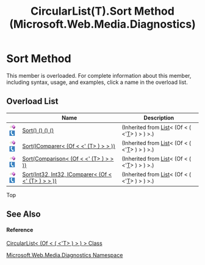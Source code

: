 ﻿---
title: CircularList(T).Sort Method  (Microsoft.Web.Media.Diagnostics)
TOCTitle: Sort Method
ms:assetid: Overload:Microsoft.Web.Media.Diagnostics.CircularList`1.Sort
ms:mtpsurl: https://msdn.microsoft.com/en-us/library/Ff728197(v=VS.90)
ms:contentKeyID: 31469217
ms.date: 05/02/2012
mtps_version: v=VS.90
f1_keywords:
- Microsoft.Web.Media.Diagnostics.CircularList`1.Sort
- Microsoft::Web::Media::Diagnostics::CircularList`1::Sort
dev_langs:
- CSharp
- JScript
- VB
---

# Sort Method

This member is overloaded. For complete information about this member, including syntax, usage, and examples, click a name in the overload list.

## Overload List

<table>
<thead>
<tr class="header">
<th> </th>
<th>Name</th>
<th>Description</th>
</tr>
</thead>
<tbody>
<tr class="odd">
<td><img src="images/Dd565996.pubmethod(en-us,VS.90).gif" title="Public method" alt="Public method" /><img src="images/Ff728271.slMobile(en-us,VS.90).gif" title="Supported by Silverlight for Windows Phone" alt="Supported by Silverlight for Windows Phone" /></td>
<td><a href="https://msdn.microsoft.com/en-us/library/b0zbh7b6(v=vs.90)">Sort() () () ()</a></td>
<td>(Inherited from <a href="https://msdn.microsoft.com/en-us/library/6sh2ey19(v=vs.90)">List</a>&lt; (Of &lt; ( &lt;'<a href="circularlist-t-class-microsoft-web-media-diagnostics_1.md">T</a>&gt; ) &gt; ) &gt;.)</td>
</tr>
<tr class="even">
<td><img src="images/Dd565996.pubmethod(en-us,VS.90).gif" title="Public method" alt="Public method" /><img src="images/Ff728271.slMobile(en-us,VS.90).gif" title="Supported by Silverlight for Windows Phone" alt="Supported by Silverlight for Windows Phone" /></td>
<td><a href="https://msdn.microsoft.com/en-us/library/234b841s(v=vs.90)">Sort(IComparer&lt; (Of &lt; &lt;' (T&gt; ) &gt; &gt; ))</a></td>
<td>(Inherited from <a href="https://msdn.microsoft.com/en-us/library/6sh2ey19(v=vs.90)">List</a>&lt; (Of &lt; ( &lt;'<a href="circularlist-t-class-microsoft-web-media-diagnostics_1.md">T</a>&gt; ) &gt; ) &gt;.)</td>
</tr>
<tr class="odd">
<td><img src="images/Dd565996.pubmethod(en-us,VS.90).gif" title="Public method" alt="Public method" /><img src="images/Ff728271.slMobile(en-us,VS.90).gif" title="Supported by Silverlight for Windows Phone" alt="Supported by Silverlight for Windows Phone" /></td>
<td><a href="https://msdn.microsoft.com/en-us/library/w56d4y5z(v=vs.90)">Sort(Comparison&lt; (Of &lt; &lt;' (T&gt; ) &gt; &gt; ))</a></td>
<td>(Inherited from <a href="https://msdn.microsoft.com/en-us/library/6sh2ey19(v=vs.90)">List</a>&lt; (Of &lt; ( &lt;'<a href="circularlist-t-class-microsoft-web-media-diagnostics_1.md">T</a>&gt; ) &gt; ) &gt;.)</td>
</tr>
<tr class="even">
<td><img src="images/Dd565996.pubmethod(en-us,VS.90).gif" title="Public method" alt="Public method" /><img src="images/Ff728271.slMobile(en-us,VS.90).gif" title="Supported by Silverlight for Windows Phone" alt="Supported by Silverlight for Windows Phone" /></td>
<td><a href="https://msdn.microsoft.com/en-us/library/8ce6t5ad(v=vs.90)">Sort(Int32, Int32, IComparer&lt; (Of &lt; &lt;' (T&gt; ) &gt; &gt; ))</a></td>
<td>(Inherited from <a href="https://msdn.microsoft.com/en-us/library/6sh2ey19(v=vs.90)">List</a>&lt; (Of &lt; ( &lt;'<a href="circularlist-t-class-microsoft-web-media-diagnostics_1.md">T</a>&gt; ) &gt; ) &gt;.)</td>
</tr>
</tbody>
</table>


Top

## See Also

#### Reference

[CircularList\< (Of \< ( \<'T\> ) \> ) \> Class](circularlist-t-class-microsoft-web-media-diagnostics_1.md)

[Microsoft.Web.Media.Diagnostics Namespace](microsoft-web-media-diagnostics-namespace_1.md)

